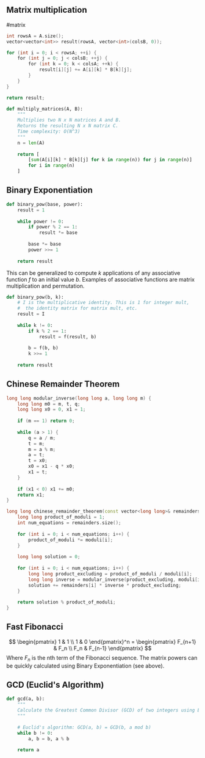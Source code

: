 ## Matrix multiplication 
#matrix

```cpp
int rowsA = A.size();
vector<vector<int>> result(rowsA, vector<int>(colsB, 0));

for (int i = 0; i < rowsA; ++i) {
    for (int j = 0; j < colsB; ++j) {
        for (int k = 0; k < colsA; ++k) {
            result[i][j] += A[i][k] * B[k][j];
        }
    }
}

return result;
```

```python
def multiply_matrices(A, B):
    """
    Multiplies two N x N matrices A and B.
    Returns the resulting N x N matrix C.
    Time complexity: O(N^3)
    """
    n = len(A)
    
    return [
        [sum(A[i][k] * B[k][j] for k in range(n)) for j in range(n)]
        for i in range(n)
    ]
```

## Binary Exponentiation

```python
def binary_pow(base, power):
	result = 1
	
	while power != 0:
		if power % 2 == 1:
			result *= base
		
		base *= base
		power >>= 1
	
	return result
```

This can be generalized to compute $k$ applications of any associative function $f$ to an initial value $b$. Examples of associative functions are matrix multiplication and permutation.
```python
def binary_pow(b, k):
	# I is the multiplicative identity. This is 1 for integer mult,
	#  the identity matrix for matrix mult, etc.
	result = I
	
	while k != 0:
		if k % 2 == 1:
			result = f(result, b)
		
		b = f(b, b)
		k >>= 1
	
	return result
```

## Chinese Remainder Theorem

```c++
long long modular_inverse(long long a, long long m) {
    long long m0 = m, t, q;
    long long x0 = 0, x1 = 1;
    
    if (m == 1) return 0;
    
    while (a > 1) {
        q = a / m;
        t = m;
        m = a % m;
        a = t;
        t = x0;
        x0 = x1 - q * x0;
        x1 = t;
    }
    
    if (x1 < 0) x1 += m0;
    return x1;
}

long long chinese_remainder_theorem(const vector<long long>& remainders, const vector<long long>& moduli) {
    long long product_of_moduli = 1;
    int num_equations = remainders.size();
    
    for (int i = 0; i < num_equations; i++) {
        product_of_moduli *= moduli[i];
    }
    
    long long solution = 0;
    
    for (int i = 0; i < num_equations; i++) {
        long long product_excluding = product_of_moduli / moduli[i];
        long long inverse = modular_inverse(product_excluding, moduli[i]);
        solution += remainders[i] * inverse * product_excluding;
    }
    
    return solution % product_of_moduli;
}
```

## Fast Fibonacci
$$
\begin{pmatrix} 1 & 1 \\ 1 & 0 \end{pmatrix}^n
= \begin{pmatrix} F_{n+1} & F_n \\ F_n & F_{n-1} \end{pmatrix}
$$
Where $F_n$ is the nth term of the Fibonacci sequence. The matrix powers can be quickly calculated using Binary Exponentiation (see above).

## GCD (Euclid's Algorithm)
```python
def gcd(a, b):
    """
    Calculate the Greatest Common Divisor (GCD) of two integers using Euclid's algorithm.
    """
     
    # Euclid's algorithm: GCD(a, b) = GCD(b, a mod b)
    while b != 0:
        a, b = b, a % b
    
    return a
```
